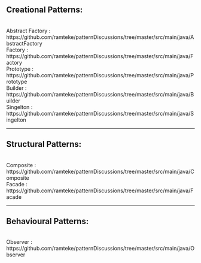 <h2>Creational Patterns:</h2><br>
   Abstract Factory  : https://github.com/ramteke/patternDiscussions/tree/master/src/main/java/AbstractFactory<br>
   Factory           : https://github.com/ramteke/patternDiscussions/tree/master/src/main/java/Factory<br>
   Prototype         : https://github.com/ramteke/patternDiscussions/tree/master/src/main/java/Prototype<br>
   Builder           : https://github.com/ramteke/patternDiscussions/tree/master/src/main/java/Builder<br>
   Singelton         : https://github.com/ramteke/patternDiscussions/tree/master/src/main/java/Singelton<br>

<hr>
<h2>Structural Patterns:</h2><br>
   Composite         : https://github.com/ramteke/patternDiscussions/tree/master/src/main/java/Composite<br>
   Facade            : https://github.com/ramteke/patternDiscussions/tree/master/src/main/java/Facade<br>
<hr>
<h2>Behavioural Patterns:</h2><br>
   Observer          : https://github.com/ramteke/patternDiscussions/tree/master/src/main/java/Observer<br>
